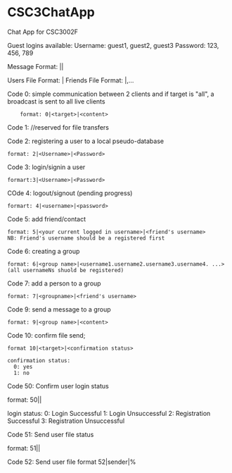 # CSC3ChatApp
Chat App for CSC3002F

Guest logins available:
  Username: guest1, guest2, guest3
  Password: 123, 456, 789

Message Format: <command>|<target>|<content>

Users File Format: <username>|<password>
Friends File Format: <username>|<friend1>,<friend2>...<friendN>

Code 0: simple communication between 2 clients and if target is "all", a broadcast is sent to all live clients

        format: 0|<target>|<content>

Code 1: //reserved for file transfers

Code 2: registering a user to a local pseudo-database

    format: 2|<Username>|<Password>

Code 3: login/signin a user

    formart:3|<Username>|<Password>

COde 4: logout/signout (pending progress)

    formart: 4|<username>|<password>

Code 5: add friend/contact

    format: 5|<your current logged in username>|<friend's username>
    NB: Friend's username should be a registered first

Code 6: creating a group

    format: 6|<group name>|<username1.username2.username3.username4. ...>
    (all usernameNs shuold be registered)


Code 7: add a person to a group

    format: 7|<groupname>|<friend's username>


Code 9: send a message to a group

    format: 9|<group name>|<content>

Code 10: confirm file send;

    format 10|<target>|<confirmation status>

    confirmation status:
      0: yes
      1: no

Code 50: Confirm user login status

  format: 50|<user>|<login status>

  login status:
              0: Login Successful
              1: Login Unsuccessful
              2: Registration Successful
              3: Registration Unsuccessful

Code 51: Send user file status

  format: 51|<Sender>|<file name>

Code 52: Send user file
  format 52|sender|<filename>%<filedata>
